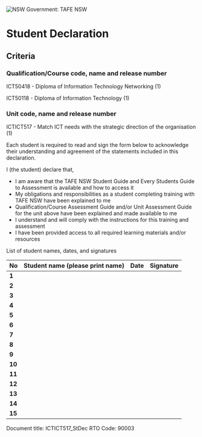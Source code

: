 ﻿![NSW Government: TAFE NSW](Aspose.Words.899644ac-6479-479e-8c64-42b15a4ccea0.001.png) 
# Student Declaration
## **Criteria**
### **Qualification/Course code, name and release number**
ICT50418 - Diploma of Information Technology Networking (1)

ICT50118 - Diploma of Information Technology (1)
### **Unit code, name and release number**
ICTICT517 - Match ICT needs with the strategic direction of the organisation (1)

Each student is required to read and sign the form below to acknowledge their understanding and agreement of the statements included in this declaration.

I (the student) declare that,

- I am aware that the TAFE NSW Student Guide and Every Students Guide to Assessment is available and how to access it
- My obligations and responsibilities as a student completing training with TAFE NSW have been explained to me
- Qualification/Course Assessment Guide and/or Unit Assessment Guide for the unit above have been explained and made available to me
- I understand and will comply with the instructions for this training and assessment
- I have been provided access to all required learning materials and/or resources

List of student names, dates, and signatures

|**No**|**Student name (please print name)**|**Date**|**Signature**|
| :- | :- | :- | :- |
|**1**||||
|**2**||||
|**3**||||
|**4**||||
|**5**||||
|**6**||||
|**7**||||
|**8**||||
|**9**||||
|**10**||||
|**11**||||
|**12**||||
|**13**||||
|**14**||||
|**15**||||


Document title: ICTICT517_StDec
RTO Code: 90003